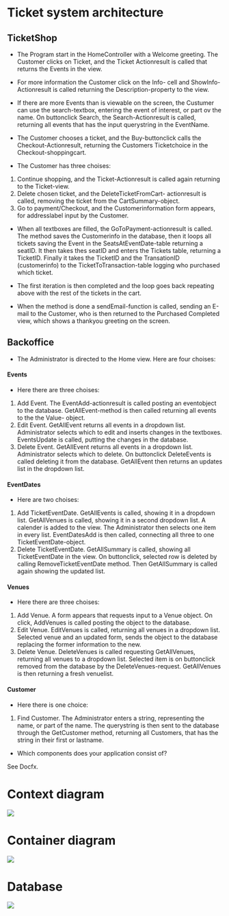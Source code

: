
# Ticket system architecture

## TicketShop

* The Program start in the HomeController with a Welcome greeting. The Customer clicks on Ticket, and the Ticket Actionresult is called that returns the Events in the view.
* For more information the Customer click on the Info- cell and ShowInfo-Actionresult is called returning the Description-property to the view.
* If there are more Events than is viewable on the screen, the Custumer can use the search-textbox, entering the event of interest, or part ov the name. On buttonclick Search, the Search-Actionresult is called, returning all events that has the input querystring in the EventName.

* The Customer chooses a ticket, and the Buy-buttonclick calls the Checkout-Actionresult, returning the Customers Ticketchoice in the Checkout-shoppingcart.

* The Customer has three choises:
1. Continue shopping, and the Ticket-Actionresult is called again returning to the Ticket-view.
2. Delete chosen ticket, and the DeleteTicketFromCart- actionresult is called, removing the ticket from the CartSummary-object.
3. Go to payment/Checkout, and the Customerinformation form appears, for addresslabel input by the Customer.

* When all textboxes are filled, the GoToPayment-actionresult is called. The method saves the Customerinfo in the database, then it loops all tickets saving the Event in the SeatsAtEventDate-table returning a seatID. It then takes thes seatID and enters the Tickets table, returning a TicketID. Finally it takes the TicketID and the TransationID (customerinfo) to the TicketToTransaction-table logging who purchased which ticket.
* The first iteration is then completed and the loop goes back repeating above with the rest of the tickets in the cart.

* When the method is done a sendEmail-function is called, sending an E-mail to the Customer, who is then returned to the Purchased Completed view, which shows a thankyou greeting on the screen. 


## Backoffice

* The Administrator is directed to the Home view. Here are four choises:

#### Events

* Here there are three choises:
1. Add Event. 
The EventAdd-actionresult is called posting an eventobject to the database. GetAllEvent-method is then called returning all events to the the Value- object.
2. Edit Event.
GetAllEvent returns all events in a dropdown list. Administrator selects which to edit and inserts changes in the textboxes. EventsUpdate is called, putting the changes in the database.
3. Delete Event.
GetAllEvent returns all events in a dropdown list. Administrator selects which to delete. On buttonclick DeleteEvents is called deleting it from the database. GetAllEvent then returns an updates list in the dropdown list.

#### EventDates

* Here are two choises:
1. Add TicketEventDate.
GetAllEvents is called, showing it in a dropdown list. GetAllVenues is called, showing it in a second dropdown list. A calender is added to the view. The Administrator then selects one item in every list. EventDatesAdd is then called, connecting all three to one TicketEventDate-object.
2. Delete TicketEventDate.
GetAllSummary is called, showing all TicketEventDate in the view. On buttonclick, selected row is deleted by calling RemoveTicketEventDate method. Then GetAllSummary is called again showing the updated list.

#### Venues

* Here there are three choises:
1. Add Venue.
A form appears that requests input to a Venue object. On click, AddVenues is called posting the object to the database. 
2. Edit Venue.
EditVenues is called, returning all venues in a dropdown list. Selected venue and an updated form, sends the object to the database replacing the former information to the new.
3. Delete Venue.
DeleteVenues is called requesting GetAllVenues, returning all venues to a dropdown list. Selected item is on buttonclick removed from the database by the DeleteVenues-request. GetAllVenues is then returning a fresh venuelist.

#### Customer

* Here there is one choice:
1. Find Customer.
The Administrator enters a string, representing the name, or part of the name. The querystring is then sent to the database through the GetCustomer method, returning all Customers, that has the string in their first or lastname.



* Which components does your application consist of?

See Docfx.


# Context diagram

<img src="images/context.png" />

# Container diagram

<img src="images/container.png" />

# Database

<img src="images/database_diagram.png" />
